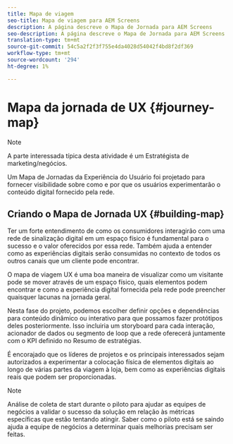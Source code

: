 ```yaml
---
title: Mapa de viagem
seo-title: Mapa de viagem para AEM Screens
description: A página descreve o Mapa de Jornada para AEM Screens
seo-description: A página descreve o Mapa de Jornada para AEM Screens
translation-type: tm+mt
source-git-commit: 54c5a2f2f3f755e4da4028d54042f4bd8f2df369
workflow-type: tm+mt
source-wordcount: '294'
ht-degree: 1%

---
```



# Mapa da jornada de UX {#journey-map}

>[!NOTE]
>
>A parte interessada típica desta atividade é um Estratégista de marketing/negócios.

Um Mapa de Jornadas da Experiência do Usuário foi projetado para fornecer visibilidade sobre como e por que os usuários experimentarão o conteúdo digital fornecido pela rede.

## Criando o Mapa de Jornada UX {#building-map}

Ter um forte entendimento de como os consumidores interagirão com uma rede de sinalização digital em um espaço físico é fundamental para o sucesso e o valor oferecidos por essa rede. Também ajuda a entender como as experiências digitais serão consumidas no contexto de todos os outros canais que um cliente pode encontrar.

O mapa de viagem UX é uma boa maneira de visualizar como um visitante pode se mover através de um espaço físico, quais elementos podem encontrar e como a experiência digital fornecida pela rede pode preencher quaisquer lacunas na jornada geral.

Nesta fase do projeto, podemos escolher definir opções e dependências para conteúdo dinâmico ou interativo para que possamos fazer protótipos deles posteriormente. Isso incluiria um storyboard para cada interação, acionador de dados ou segmento de loop que a rede oferecerá juntamente com o KPI definido no Resumo de estratégias.

É encorajado que os líderes de projetos e os principais interessados sejam autorizados a experimentar a colocação física de elementos digitais ao longo de várias partes da viagem à loja, bem como as experiências digitais reais que podem ser proporcionadas.

>[!NOTE]
> Análise de coleta de start durante o piloto para ajudar as equipes de negócios a validar o sucesso da solução em relação às métricas específicas que estão tentando atingir. Saber como o piloto está se saindo ajuda a equipe de negócios a determinar quais melhorias precisam ser feitas.
